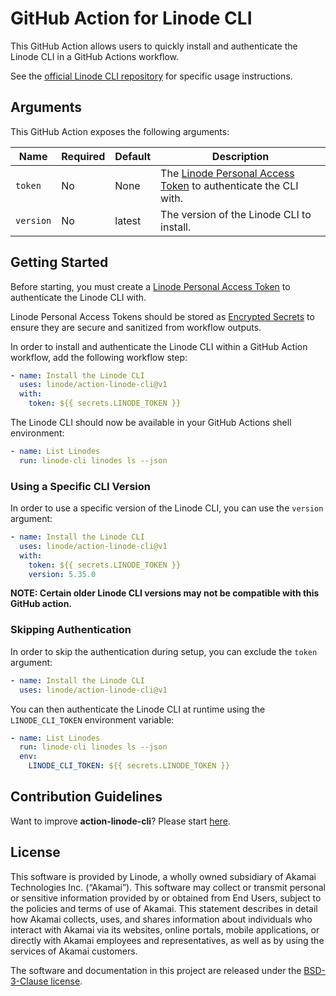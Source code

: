 # GitHub Action for Linode CLI

This GitHub Action allows users to quickly install and authenticate the Linode CLI in a GitHub Actions workflow.

See the [official Linode CLI repository](https://github.com/linode/linode-cli) for specific usage instructions.

## Arguments

This GitHub Action exposes the following arguments:

| Name      | Required | Default | Description                                                                                                                                |
|-----------|----------|---------|--------------------------------------------------------------------------------------------------------------------------------------------|
| `token`   | No       | None    | The [Linode Personal Access Token](https://www.linode.com/docs/products/tools/api/guides/manage-api-tokens/) to authenticate the CLI with. |
| `version` | No       | latest  | The version of the Linode CLI to install.                                                                                                  |

## Getting Started

Before starting, you must create a [Linode Personal Access Token](https://www.linode.com/docs/products/tools/api/guides/manage-api-tokens/) to authenticate the Linode CLI with.

Linode Personal Access Tokens should be stored as [Encrypted Secrets](https://docs.github.com/en/actions/security-guides/encrypted-secrets) to ensure they are secure and sanitized from workflow outputs. 

In order to install and authenticate the Linode CLI within a GitHub Action workflow, 
add the following workflow step:

```yaml
- name: Install the Linode CLI
  uses: linode/action-linode-cli@v1
  with:
    token: ${{ secrets.LINODE_TOKEN }}
```

The Linode CLI should now be available in your GitHub Actions shell environment:

```yaml
- name: List Linodes
  run: linode-cli linodes ls --json
```

### Using a Specific CLI Version

In order to use a specific version of the Linode CLI, you can use the `version` argument:

```yaml
- name: Install the Linode CLI
  uses: linode/action-linode-cli@v1
  with:
    token: ${{ secrets.LINODE_TOKEN }}
    version: 5.35.0
```

**NOTE: Certain older Linode CLI versions may not be compatible with this GitHub action.**

### Skipping Authentication

In order to skip the authentication during setup, you can exclude the `token` argument:

```yaml
- name: Install the Linode CLI
  uses: linode/action-linode-cli@v1
```

You can then authenticate the Linode CLI at runtime using the `LINODE_CLI_TOKEN` environment variable:

```yaml
- name: List Linodes
  run: linode-cli linodes ls --json
  env:
    LINODE_CLI_TOKEN: ${{ secrets.LINODE_TOKEN }}
```


## Contribution Guidelines

Want to improve **action-linode-cli**? Please start [here](CONTRIBUTING.md).

## License

This software is provided by Linode, a wholly owned subsidiary of Akamai Technologies Inc. (“Akamai”).  This software may collect or transmit personal or sensitive information provided by or obtained from End Users, subject to the policies and terms of use of Akamai.  This statement describes in detail how Akamai collects, uses, and shares information about individuals who interact with Akamai via its websites, online portals, mobile applications, or directly with Akamai employees and representatives, as well as by using the services of Akamai customers.

The software and documentation in this project are released under the [BSD-3-Clause license](./LICENSE).